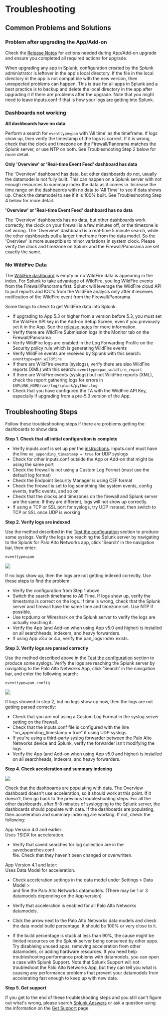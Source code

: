 Troubleshooting
===============

Common Problems and Solutions
-----------------------------

### Problem after upgrading the App/Add-on

Check the [Release Notes](/release-notes.md) for actions needed during App/Add-on upgrade and ensure you completed all required actions for upgrade.

When upgrading any app in Splunk, configuration created by the Splunk administrator is leftover in the app's local directory. If the file in the local directory in the app is not compatible with the new version, then unexpected problems can happen. This is true for all apps in Splunk and a best practice is to backup and delete the local directory in the app after upgrading it if there are problems after the upgrade. Note that you might need to leave inputs.conf if that is how your logs are getting into Splunk.

### Dashboards not working

**All dashboards have no data**

Perform a search for `eventtype=pan` with 'All time' as the timeframe. If logs show up, then verify the timestamp of the logs is correct. If it is wrong, check that the clock and timezone on the Firewall/Panorama matches the Splunk server, or use NTP on both. See Troubleshooting Step 2 below for more detail.

**Only 'Overview' or 'Real-time Event Feed' dashboard has data**

The 'Overview' dashboard has data, but other dashboards do not, usually the datamodel is not fully built. This can happen on a Splunk server with not enough resources to summary index the data as it comes in. Increase the time range on the dashbaords with no data to 'All Time' to see if data shows up. Check the datamodel to see if it is 100% built. See Troubleshooting Step 4 below for more detail.

**'Overview' or 'Real-time Event Feed' dashboard has no data**

The 'Overview' dashboards has no data, but other dashboards work correctly, the clock on your firewall is a few minutes off, or the timezone is set wrong. The 'Overview' dashboard is a real-time 5 minute search, while the other dashboards pull a larger timeframe from the data model. So the 'Overview' is more suseptible to minor variations in system clock. Please verify the clock and timezone on Splunk and the Firewall/Panorama are set exactly the same.

### No WildFire Data

The [WildFire dashboard](/dashboards.md#wildfire) is empty or no WildFire data is appearing in the index. For Splunk to take advantage of WildFire, you log WildFire events from the Firewall/Panorama first. Splunk will leverage the WildFire cloud API to pull reports and IOC's from the WildFire analysis only after it receives notification of the WildFire event from the Firewall/Panorama.

Some things to check to get WildFire data into Splunk:

-   If upgrading to App 5.3 or higher from a version before 5.3, you must set the WildFire API key in the Add-on Setup Screen, even if you previously set it in the App. See the [release notes](release-notes.md#app-53) for more information.
-   Verify there are WildFire Submission logs in the Monitor tab on the Firewall/Panorama
-   Verify WildFire logs are enabled in the Log Forwarding Profile on the Security policy rule which is generating WildFire events
-   Verify WildFire events are received by Splunk with this search: `eventtype=pan_wildfire`
-   If there are WildFire events (syslogs), verify there are also WildFire reports (XML) with this search: `eventtype=pan_wildfire_report`
-   If there are WildFire events (syslogs) but not WildFire reports (XML), check the report gathering logs for errors in `$SPLUNK_HOME/var/log/splunk/python.log`.
-   Check that you have configured the TA with the WildFire API Key, especially if upgrading from a pre-5.3 version of the App.

Troubleshooting Steps
---------------------

Follow these troubleshooting steps if there are problems getting the dashboards to show data.

**Step 1. Check that all initial configuration is complete**

-   Verify inputs.conf is set up per the [instructions](/firewalls-panorama-and-traps.md). inputs.conf must have the line `no_appending_timestamp = true` for UDP syslogs
-   Check for other inputs.conf outside the App or Add-on that might be using the same port
-   Check the firewall is not using a Custom Log Format (must use the default log format)
-   Check the Endpoint Security Manager is using CEF format
-   Check the firewall is set to log something like system events, config events, traffic events, and so on.
-   Check that the clocks and timezones on the firewall and Splunk server are the same. If they are different, logs will not show up correctly.
-   If using a TCP or SSL port for syslogs, try UDP instead, then switch to TCP or SSL once UDP is working

**Step 2. Verify logs are indexed**

Use the method described in the [Test the configuration](/firewalls-panorama-and-traps.md#test-the-configuration) section to produce some syslogs. Verify the logs are reaching the Splunk server by navigating to the Splunk for Palo Alto Networks app, click 'Search' in the navigation bar, then enter:

    eventtype=pan

![](assets/test_pan.png)

If no logs show up, then the logs are not getting indexed correctly. Use these steps to find the problem:

-   Verify the configuration from Step 1 above.
-   Switch the search timeframe to All Time. If logs show up, verify the timestamp is correct on the logs. If time is wrong, check that the Splunk server and firewall have the same time and timezone set. Use NTP if possible.
-   Use tcpdump or Wireshark on the Splunk server to verify the logs are actually reaching it.
-   Verify the App (and Add-on when using App v5.0 and higher) is installed on all searchheads, indexers, and heavy forwarders.
-   If using App v3.x or 4.x, verify the pan_logs index exists.

**Step 3. Verify logs are parsed correctly**

Use the method described above in the [Test the configuration](/firewalls-panorama-and-traps.md#test-the-configuration) section to produce some syslogs. Verify the logs are reaching the Splunk server by navigating to the Palo Alto Networks App, click 'Search' in the navigation bar, and enter the following search:

    eventtype=pan_config

![](assets/test_pan_config.png)

If logs showed in step 2, but no logs show up now, then the logs are not getting parsed correctly:

-   Check that you are not using a Custom Log Format in the syslog server setting on the firewall.
-   Check that the inputs.conf file is configured with the line "no_appending_timestamp = true" if using UDP syslogs.
-   If you're using a third-party syslog forwarder between the Palo Alto Networks device and Splunk, verify the forwarder isn't modifying the logs.
-   Verify the App (and Add-on when using App v5.0 and higher) is installed on all searchheads, indexers, and heavy forwarders.

**Step 4. Check acceleration and summary indexing**

![](assets/troubleshooting_dashboard.png)

Check that the dashboards are populating with data. The Overview dashboard doesn't use acceleration, so it should work at this point. If it doesn't, then go back to the previous troubleshooting steps. For all the other dashboards, after 5-8 minutes of syslogging to the Splunk server, the dashboards should populate with data. If the dashboards are populating, then acceleration and summary indexing are working. If not, check the following:

App Version 4.0 and earlier:  
Uses TSIDX for acceleration.

- Verify that saved searches for log collection are in the savedsearches.conf  
file. Check that they haven't been changed or overwritten.

App Version 4.1 and later:  
Uses Data Model for acceleration.

- Check acceleration settings in the data model under Settings &gt; Data Model &gt;  
and fine the Palo Alto Networks datamodels. (There may be 1 or 3 datamodels depending on the App version)

-   Verify that acceleration is enabled for all Palo Alto Networks datamodels.
-   Click the arrow next to the Palo Alto Networks data models and check the data model build percentage. It should be 100% or very close to it.
-   If the build percentage is stuck at less than 90%, the cause might be limited resources on the Splunk server being consumed by other apps. Try disableing unused apps, removing acceleration from other datamodels, or adding hardware resources. If you need help troubleshooting performance problems with datamodels, you can open a case with Splunk Support. Note that Splunk Support will not troubleshoot the Palo Alto Networks App, but they can tell you what is causing any performance problems that prevent your datamodels from accelerating fast enough to keep up with new data.

**Step 5. Get support**

If you get to the end of these troubleshooting steps and you still can't figure out what's wrong, please search [Splunk Answers](https://answers.splunk.com/app/questions/491.html) or ask a question using the information on the [Get Support](support.md#get-support) page.

